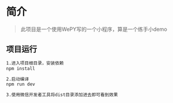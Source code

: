 # 简介

> 此项目是一个使用WePY写的一个小程序，算是一个练手小demo

## 项目运行

``` bash
1.进入项目根目录，安装依赖
npm install

2.启动编译
npm run dev

3.使用微信开发者工具将dist目录添加进去即可看到效果
```
